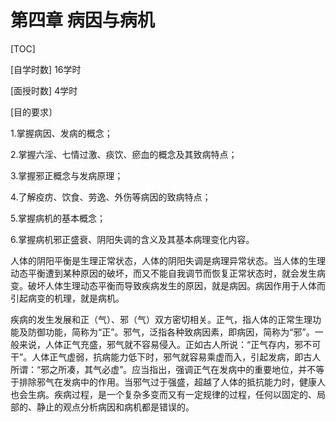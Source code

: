# 第四章  病因与病机

[TOC]

[自学时数] 16学时

[面授时数] 4学时

[目的要求〕

1.掌握病因、发病的概念；

2.掌握六淫、七情过激、痰饮、瘀血的概念及其致病特点；

3.掌握邪正概念与发病原理；

4.了解疫疠、饮食、劳逸、外伤等病因的致病特点；

5.掌握病机的基本概念；

6.掌握病机邪正盛衰、阴阳失调的含义及其基本病理变化内容。

人体的阴阳平衡是生理正常状态，人体的阴阳失调是病理异常状态。当人体的生理动态平衡遭到某种原因的破坏，而又不能自我调节而恢复正常状态时，就会发生病变。破坏人体生理动态平衡而导致疾病发生的原因，就是病因。病因作用于人体而引起病变的机理，就是病机。

疾病的发生发展和正（气）、邪（气）双方密切相关。正气，指人体的正常生理功能及防御功能，简称为“正”。邪气，泛指各种致病因素，即病因，简称为“邪”。一般来说，人体正气充盛，邪气就不容易侵入。正如古人所说：“正气存内，邪不可干”。人体正气虚弱，抗病能力低下时，邪气就容易乘虚而入，引起发病，即古人所谓：“邪之所凑，其气必虚”。应当指出，强调正气在发病中的重要地位，并不等于排除邪气在发病中的作用。当邪气过于强盛，超越了人体的抵抗能力时，健康人也会生病。疾病过程，是一个复杂多变而又有一定规律的过程，任何以固定的、局部的、静止的观点分析病因和病机都是错误的。

